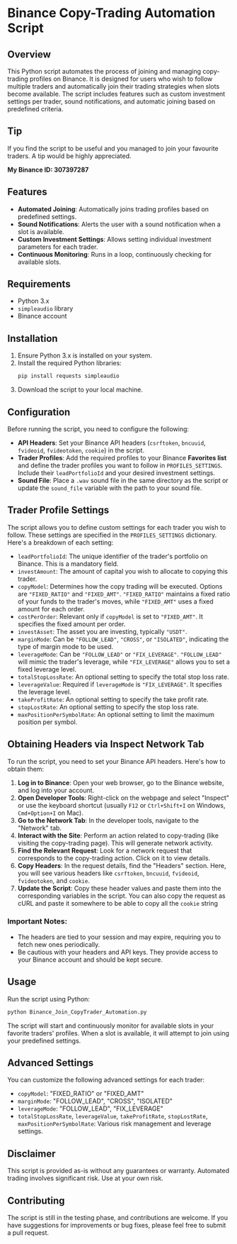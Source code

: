 # Binance Copy-Trading Automation Script

## Overview
This Python script automates the process of joining and managing copy-trading profiles on Binance. It is designed for users who wish to follow multiple traders and automatically join their trading strategies when slots become available. The script includes features such as custom investment settings per trader, sound notifications, and automatic joining based on predefined criteria.

## Tip
If you find the script to be useful and you managed to join your favourite traders. A tip would be highly appreciated.

**My Binance ID: 307397287**

## Features
- **Automated Joining**: Automatically joins trading profiles based on predefined settings.
- **Sound Notifications**: Alerts the user with a sound notification when a slot is available.
- **Custom Investment Settings**: Allows setting individual investment parameters for each trader.
- **Continuous Monitoring**: Runs in a loop, continuously checking for available slots.

## Requirements
- Python 3.x
- `simpleaudio` library
- Binance account

## Installation
1. Ensure Python 3.x is installed on your system.
2. Install the required Python libraries:
   ```bash
   pip install requests simpleaudio
   ```
3. Download the script to your local machine.

## Configuration
Before running the script, you need to configure the following:

- **API Headers**: Set your Binance API headers (`csrftoken`, `bncuuid`, `fvideoid`, `fvideotoken`, `cookie`) in the script.
- **Trader Profiles**: Add the required profiles to your Binance **Favorites list** and define the trader profiles you want to follow in `PROFILES_SETTINGS`. Include their `leadPortfolioId` and your desired investment settings.
- **Sound File**: Place a `.wav` sound file in the same directory as the script or update the `sound_file` variable with the path to your sound file.

## Trader Profile Settings
The script allows you to define custom settings for each trader you wish to follow. These settings are specified in the `PROFILES_SETTINGS` dictionary. Here's a breakdown of each setting:
- `leadPortfolioId`: The unique identifier of the trader's portfolio on Binance. This is a mandatory field.
- `investAmount`: The amount of capital you wish to allocate to copying this trader.
- `copyModel`: Determines how the copy trading will be executed. Options are `"FIXED_RATIO"` and `"FIXED_AMT"`. `"FIXED_RATIO"` maintains a fixed ratio of your funds to the trader's moves, while `"FIXED_AMT"` uses a fixed amount for each order.
- `costPerOrder`: Relevant only if `copyModel` is set to `"FIXED_AMT"`. It specifies the fixed amount per order.
- `investAsset`: The asset you are investing, typically `"USDT"`.
- `marginMode`: Can be `"FOLLOW_LEAD"`, `"CROSS"`, or `"ISOLATED"`, indicating the type of margin mode to be used.
- `leverageMode`: Can be `"FOLLOW_LEAD"` or `"FIX_LEVERAGE"`. `"FOLLOW_LEAD"` will mimic the trader's leverage, while `"FIX_LEVERAGE"` allows you to set a fixed leverage level.
- `totalStopLossRate`: An optional setting to specify the total stop loss rate.
- `leverageValue`: Required if `leverageMode` is `"FIX_LEVERAGE"`. It specifies the leverage level.
- `takeProfitRate`: An optional setting to specify the take profit rate.
- `stopLostRate`: An optional setting to specify the stop loss rate.
- `maxPositionPerSymbolRate`: An optional setting to limit the maximum position per symbol.

## Obtaining Headers via Inspect Network Tab
To run the script, you need to set your Binance API headers. Here's how to obtain them:
1. **Log in to Binance**: Open your web browser, go to the Binance website, and log into your account.
2. **Open Developer Tools**: Right-click on the webpage and select "Inspect" or use the keyboard shortcut (usually `F12` or `Ctrl+Shift+I` on Windows, `Cmd+Option+I` on Mac).
3. **Go to the Network Tab**: In the developer tools, navigate to the "Network" tab.
4. **Interact with the Site**: Perform an action related to copy-trading (like visiting the copy-trading page). This will generate network activity.
5. **Find the Relevant Request**: Look for a network request that corresponds to the copy-trading action. Click on it to view details.
6. **Copy Headers**: In the request details, find the "Headers" section. Here, you will see various headers like `csrftoken`, `bncuuid`, `fvideoid`, `fvideotoken`, and `cookie`.
7. **Update the Script**: Copy these header values and paste them into the corresponding variables in the script.
You can also copy the request as cURL and paste it somewhere to be able to copy all the `cookie` string

### Important Notes:
- The headers are tied to your session and may expire, requiring you to fetch new ones periodically.
- Be cautious with your headers and API keys. They provide access to your Binance account and should be kept secure.

## Usage
Run the script using Python:
```bash
python Binance_Join_CopyTrader_Automation.py
```
The script will start and continuously monitor for available slots in your favorite traders' profiles. When a slot is available, it will attempt to join using your predefined settings.

## Advanced Settings
You can customize the following advanced settings for each trader:
- `copyModel`: "FIXED_RATIO" or "FIXED_AMT"
- `marginMode`: "FOLLOW_LEAD", "CROSS", "ISOLATED"
- `leverageMode`: "FOLLOW_LEAD", "FIX_LEVERAGE"
- `totalStopLossRate`, `leverageValue`, `takeProfitRate`, `stopLostRate`, `maxPositionPerSymbolRate`: Various risk management and leverage settings.

## Disclaimer
This script is provided as-is without any guarantees or warranty. Automated trading involves significant risk. Use at your own risk.

## Contributing
The script is still in the testing phase, and contributions are welcome. If you have suggestions for improvements or bug fixes, please feel free to submit a pull request.
